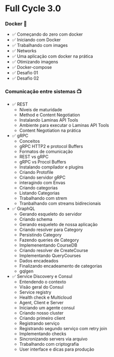 # Full Cycle 3.0

### Docker 🐳

* ✅ Começando do zero com docker 
* ✅ Iniciando com Docker
* ✅ Trabalhando com images
* ✅ Networks
* ✅ Uma aplicação com docker na prática
* ✅ Otimizando imagens
* ✅ Docker-compose 
* ✅ Desafio 01
* ✅ Desafio 02


### Comunicação entre sistemas 📺

* ✅ REST
    * Níveis de maturidade
    * Method e Content Negotiation
    * Instalando Laminas API Tools
    * Ambiente para executar o Laminas API Tools
    * Content Negotiation na prática
* ✅ gRPC
    * Conceitos
    * gRPC HTTP2 e protocol Buffers
    * Formatos de comunicação
    * REST vs gRPC
    * gRPC vs Procol Buffers
    * Instalando compilador e plugins
    * Criando Protofile
    * Criando servidor gRPC
    * interagindo com Envas
    * Criando categorias 
    * Listando Categorias
    * Trabalhando com strem
    * Tranbalhando com streams bidirecionais
* ✅ GraphQL
    * Gerando esqueleto do servidor
    * Criando schema
    * Gerando esqueleto de nossa aplicação
    * Criando resolver para Category
    * Persistindo Category
    * Fazendo queries de Category
    * Implemenentando CourseDB
    * Criando resolver de CreateCourse
    * Implementando QueryCourses
    * Dados encadeados
    * Finalizando encadeamento de categorias
    * gqlgen
* ✅ Service Discovery e Consul
    * Entendendo o contexto
    * Visão geral do Consul
    * Service registry
    * Health check e Multicloud
    * Agent, Client e Server
    * Iniciando um agente consul
    * Criando nosso cluster
    * Criando primeiro client
    * Registrando serviço 
    * Registrando segundo serviço com retry join 
    * Implementando checks
    * Sincronizando servers via arquivo
    * Trabalhando com criptografia
    * User interface e dicas para produção
